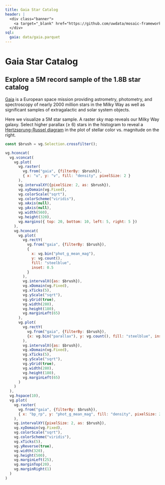 ```yaml
---
title: Gaia Star Catalog
header: |
  <div class="banner">
    <a target="_blank" href="https://github.com/uwdata/mosaic-framework-example/blob/main/docs/gaia-star-catalog.md?plain=1"><span>View source ↗</span></a>
  </div>
sql:
  gaia: data/gaia.parquet
---
```


# Gaia Star Catalog
## Explore a 5M record sample of the 1.8B star catalog

[Gaia](https://gea.esac.esa.int/archive/) is a European space mission providing astrometry, photometry, and spectroscopy of nearly 2000 million stars in the Milky Way as well as significant samples of extragalactic and solar system objects.

Here we visualize a 5M star sample.
A raster sky map reveals our Milky Way galaxy.
Select higher parallax (≥ 6) stars in the histogram to reveal a [Hertzsprung-Russel diagram](https://en.wikipedia.org/wiki/Hertzsprung%E2%80%93Russell_diagram) in the plot of stellar color vs. magnitude on the right.

```js
const $brush = vg.Selection.crossfilter();
```

```js
vg.hconcat(
  vg.vconcat(
    vg.plot(
      vg.raster(
        vg.from("gaia", {filterBy: $brush}),
        { x: "u", y: "v", fill: "density", pixelSize: 2 }
      ),
      vg.intervalXY({pixelSize: 2, as: $brush}),
      vg.xyDomain(vg.Fixed),
      vg.colorScale("sqrt"),
      vg.colorScheme("viridis"),
      vg.xAxis(null),
      vg.yAxis(null),
      vg.width(560),
      vg.height(320),
      vg.margins({ top: 20, bottom: 10, left: 5, right: 5 })
    ),
    vg.hconcat(
      vg.plot(
        vg.rectY(
          vg.from("gaia", {filterBy: $brush}),
          {
            x: vg.bin("phot_g_mean_mag"),
            y: vg.count(),
            fill: "steelblue",
            inset: 0.5
          }
        ),
        vg.intervalX({as: $brush}),
        vg.xDomain(vg.Fixed),
        vg.xTicks(5),
        vg.yScale("sqrt"),
        vg.yGrid(true),
        vg.width(280),
        vg.height(180),
        vg.marginLeft(65)
      ),
      vg.plot(
        vg.rectY(
          vg.from("gaia", {filterBy: $brush}),
          {x: vg.bin("parallax"), y: vg.count(), fill: "steelblue", inset: 0.5}
        ),
        vg.intervalX({as: $brush}),
        vg.xDomain(vg.Fixed),
        vg.xTicks(5),
        vg.yScale("sqrt"),
        vg.yGrid(true),
        vg.width(280),
        vg.height(180),
        vg.marginLeft(65)
      )
    )
  ),
  vg.hspace(10),
  vg.plot(
    vg.raster(
      vg.from("gaia", {filterBy: $brush}),
      { x: "bp_rp", y: "phot_g_mean_mag", fill: "density", pixelSize: 2 }
    ),
    vg.intervalXY({pixelSize: 2, as: $brush}),
    vg.xyDomain(vg.Fixed),
    vg.colorScale("sqrt"),
    vg.colorScheme("viridis"),
    vg.xTicks(5),
    vg.yReverse(true),
    vg.width(320),
    vg.height(500),
    vg.marginLeft(25),
    vg.marginTop(20),
    vg.marginRight(1)
  )
)
```

